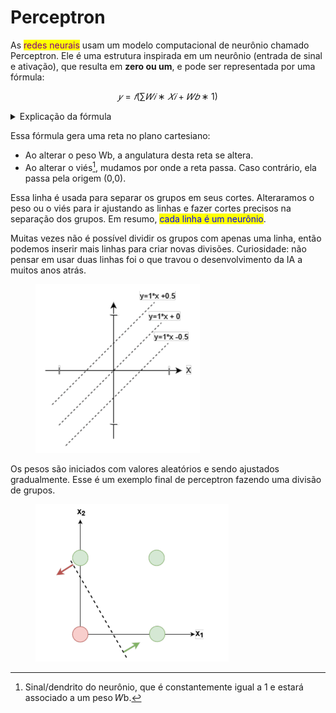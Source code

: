 # Perceptron

As <mark style="color:purple;">redes neurais</mark> usam um modelo computacional de neurônio chamado
&#x20;Perceptron. Ele é uma estrutura inspirada em um neurônio (entrada de sinal e ativação), que resulta em **zero ou um**, e pode ser representada por uma fórmula:

$$
𝑦 = 𝑓 (∑ 𝑊𝑖 ∗ 𝑋𝑖 + 𝑊𝑏 ∗ 1)
$$

<details>

<summary>Explicação da fórmula</summary>

* f() uma função degrau, forçando o resultado a ser 0 ou 1.
* 𝑊𝑏
  &#x20;é um peso para uma entrada especial que será discutida em breve.
* A parte interna é uma soma ponderada das entradas, vamos entender como isso
  &#x20;funciona, pensando em uma única entrada.

</details>

Essa fórmula gera uma reta no plano cartesiano:

* Ao alterar o peso Wb, a angulatura desta reta se altera.
* Ao alterar o viés[^1], mudamos por onde a reta passa. Caso contrário, ela passa pela origem (0,0).

Essa linha é usada para separar os grupos em seus cortes. Alteraramos o peso ou o viés para ir ajustando as linhas e fazer cortes precisos na separação dos grupos. Em resumo, <mark style="color:blue;">cada linha é um neurônio</mark>.

Muitas vezes não é possível dividir os grupos com apenas uma linha, então podemos inserir mais linhas para criar novas divisões. Curiosidade: não pensar em usar duas linhas foi o que travou o desenvolvimento da IA a muitos anos atrás.

<figure><img src="../../../../.gitbook/assets/image (1).png" alt="" width="263"><figcaption></figcaption></figure>

Os pesos são iniciados com valores aleatórios e sendo ajustados gradualmente. Esse é um exemplo final de perceptron fazendo uma divisão de grupos.

<figure><img src="../../../../.gitbook/assets/image (2).png" alt="" width="309"><figcaption></figcaption></figure>

[^1]: Sinal/dendrito do neurônio, que é constantemente igual a 1 e estará associado a um
    &#x20;peso 𝑊b.
